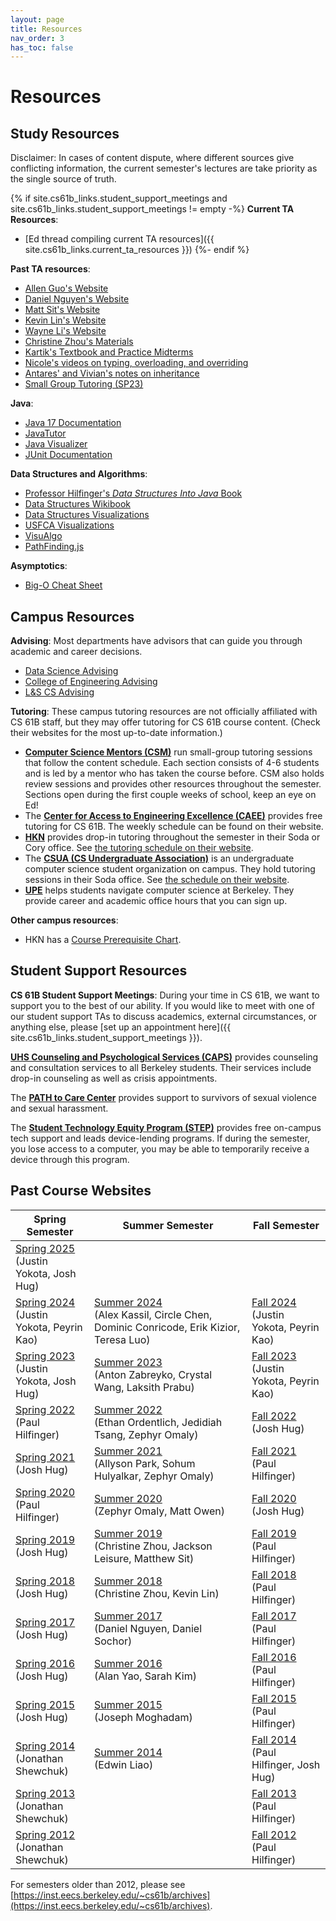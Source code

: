 ```yaml
---
layout: page
title: Resources
nav_order: 3
has_toc: false
---
```


# Resources

## Study Resources

Disclaimer: In cases of content dispute, where different sources give conflicting information, the current semester's lectures are take priority as the single source of truth.

{% if site.cs61b_links.student_support_meetings and site.cs61b_links.student_support_meetings != empty -%}
**Current TA Resources**:
- [Ed thread compiling current TA resources]({{ site.cs61b_links.current_ta_resources }})
{%- endif %}

**Past TA resources**:
- [Allen Guo's Website](http://aguo.us/cs61b/)
- [Daniel Nguyen's Website](http://danielnguyen.io/cs61b/)
- [Matt Sit's Website](https://mattsit.github.io/cs61b)
- [Kevin Lin's Website](http://kevinl.info/cs61b)
- [Wayne Li's Website](https://wayne-li2.github.io/sp18-cs61b)
- [Christine Zhou's Materials](http://tinyurl.com/cs61b-christine-zhou)
- [Kartik's Textbook and Practice Midterms](http://kartikkapur.com/61B.html)
- [Nicole's videos on typing, overloading, and overriding](https://www.youtube.com/playlist?list=PLEdR-EJ6X7NrMIEgC1chCWUUvmU0j5ftZ)
- [Antares' and Vivian's notes on inheritance](https://drive.google.com/file/d/1lsSW3vrN7-x8SwsHqjfjDbAkyY0c_uv_/view)
- [Small Group Tutoring (SP23)](https://drive.google.com/drive/folders/1TpWQ77lcC8YmxWBIwsIxOMJTXDC0CWM_)

**Java**:
- [Java 17 Documentation](https://docs.oracle.com/en/java/javase/17/docs/api/)
- [JavaTutor](http://www.pythontutor.com/java.html#mode=edit)
- [Java Visualizer](http://cscircles.cemc.uwaterloo.ca/java_visualize/)
- [JUnit Documentation](http://junit.org/)

**Data Structures and Algorithms**:
- [Professor Hilfinger's _Data Structures Into Java_ Book](http://www-inst.eecs.berkeley.edu/~cs61b/fa14/book2/data-structures.pdf)
- [Data Structures Wikibook](http://en.wikibooks.org/wiki/Data_Structures)
- [Data Structures Visualizations](http://www.cs.usfca.edu/~galles/visualization/Algorithms.html)
- [USFCA Visualizations](http://www.cs.usfca.edu/~galles/visualization/Algorithms.html)
- [VisuAlgo](https://visualgo.net/en)
- [PathFinding.js](https://qiao.github.io/PathFinding.js/visual/)

**Asymptotics**:
- [Big-O Cheat Sheet](http://bigocheatsheet.com/)


## Campus Resources

**Advising**: Most departments have advisors that can guide you through academic and career decisions. 
- [Data Science Advising](https://data.berkeley.edu/ds-advising)
- [College of Engineering Advising](https://engineering.berkeley.edu/students/advising-counseling/ess-advising/)
- [L&S CS Advising](https://eecs.berkeley.edu/resources/undergrads/cs/advising)

**Tutoring**: These campus tutoring resources are not officially affiliated with CS 61B staff, but they may offer tutoring for CS 61B course content. (Check their websites for the most up-to-date information.)
- **[Computer Science Mentors (CSM)](https://csmentors.berkeley.edu/#/)** run small-group tutoring sessions that follow the content schedule. Each section consists of 4-6 students and is led by a mentor who has taken the course before. CSM also holds review sessions and provides other resources throughout the semester. Sections open during the first couple weeks of school, keep an eye on Ed!
- The **[Center for Access to Engineering Excellence (CAEE)](https://engineering.berkeley.edu/students/academic-support/)** provides free tutoring for CS 61B. The weekly schedule can be found on their website.
- **[HKN](https://hkn.eecs.berkeley.edu)** provides drop-in tutoring throughout the semester in their Soda or Cory office. See [the tutoring schedule on their website](https://hkn.eecs.berkeley.edu/tutor/). 
- The **[CSUA (CS Undergraduate Association)](https://www.csua.berkeley.edu/)** is an undergraduate computer science student organization on campus. They hold tutoring sessions in their Soda office. See [the schedule on their website](https://www.csua.berkeley.edu/officers/).
- **[UPE](https://upe.berkeley.edu/services/)** helps students navigate computer science at Berkeley. They provide career and academic office hours that you can sign up.

**Other campus resources**:
- HKN has a [Course Prerequisite Chart](https://hkn.eecs.berkeley.edu/courseguides).


## Student Support Resources

**CS 61B Student Support Meetings**: During your time in CS 61B, we want to support you to the best of our ability. If you would like to meet with one of our student support TAs to discuss academics, external circumstances, or anything else, please [set up an appointment here]({{ site.cs61b_links.student_support_meetings }}).

**[UHS Counseling and Psychological Services (CAPS)](https://uhs.berkeley.edu/caps)** provides counseling and consultation services to all Berkeley students. Their services include drop-in counseling as well as crisis appointments.

The **[PATH to Care Center](https://care.berkeley.edu/)** provides support to survivors of sexual violence and sexual harassment.

The **[Student Technology Equity Program (STEP)](https://studenttech.berkeley.edu/step)** provides free on-campus tech support and leads device-lending programs. If during the semester, you lose access to a computer, you may be able to temporarily receive a device through this program.



## Past Course Websites

<table>
<thead>
  <tr>
    <th style="width:25%">Spring Semester</th>
    <th style="width:50%">Summer Semester</th>
    <th style="width:25%">Fall Semester</th>
  </tr>
</thead>
<tbody>
  <tr>
    <td><a href="https://sp25.datastructur.es">Spring 2025</a><br>(Justin Yokota, Josh Hug)</td>
    <td></td>
    <td></td>
  </tr>
  <tr>
    <td><a href="https://sp24.datastructur.es">Spring 2024</a><br>(Justin Yokota, Peyrin Kao)</td>
    <td><a href="https://cs61bl.org/su24/">Summer 2024</a><br>(Alex Kassil, Circle Chen, Dominic Conricode, Erik Kizior, Teresa Luo)</td>
    <td><a href="https://fa24.datastructur.es/">Fall 2024</a><br>(Justin Yokota, Peyrin Kao)</td>
  </tr>
  <tr>
    <td><a href="https://sp23.datastructur.es">Spring 2023</a><br>(Justin Yokota, Josh Hug)</td>
    <td><a href="https://cs61bl.org/su23/">Summer 2023</a><br>(Anton Zabreyko, Crystal Wang, Laksith Prabu)</td>
    <td><a href="https://fa23.datastructur.es/">Fall 2023</a><br>(Justin Yokota, Peyrin Kao)</td>
  </tr>
  <tr>
    <td><a href="https://inst.eecs.berkeley.edu/~cs61b/sp22/">Spring 2022</a><br>(Paul Hilfinger)</td>
    <td><a href="https://cs61bl.org/su22/">Summer 2022</a><br>(Ethan Ordentlich, Jedidiah Tsang, Zephyr Omaly)</td>
    <td><a href="https://fa22.datastructur.es/">Fall 2022</a><br>(Josh Hug)</td>
  </tr>
  <tr>
    <td><a href="https://sp21.datastructur.es/">Spring 2021</a><br>(Josh Hug)</td>
    <td><a href="https://cs61bl.org/su21/">Summer 2021</a><br>(Allyson Park, Sohum Hulyalkar, Zephyr Omaly)</td>
    <td><a href="https://inst.eecs.berkeley.edu/~cs61b/fa21/">Fall 2021</a><br>(Paul Hilfinger)</td>
  </tr>
  <tr>
    <td><a href="https://inst.eecs.berkeley.edu/~cs61b/sp20/">Spring 2020</a><br>(Paul Hilfinger)</td>
    <td><a href="https://cs61bl.org/su20/">Summer 2020</a><br>(Zephyr Omaly, Matt Owen)</td>
    <td><a href="https://fa20.datastructur.es/">Fall 2020</a><br>(Josh Hug)</td>
  </tr>
  <tr>
    <td><a href="https://sp19.datastructur.es/">Spring 2019</a><br>(Josh Hug)</td>
    <td><a href="https://cs61bl.org/su19/">Summer 2019</a><br>(Christine Zhou, Jackson Leisure, Matthew Sit)</td>
    <td><a href="https://inst.eecs.berkeley.edu/~cs61b/fa19/">Fall 2019</a><br>(Paul Hilfinger)</td>
  </tr>
  <tr>
    <td><a href="https://sp18.datastructur.es/">Spring 2018</a><br>(Josh Hug)</td>
    <td><a href="https://cs61bl.org/su18/">Summer 2018</a><br>(Christine Zhou, Kevin Lin)</td>
    <td><a href="https://inst.eecs.berkeley.edu/~cs61b/fa18/">Fall 2018</a><br>(Paul Hilfinger)</td>
  </tr>
  <tr>
    <td><a href="https://sp17.datastructur.es/">Spring 2017</a><br>(Josh Hug)</td>
    <td><a href="https://cs61bl.org/su17/">Summer 2017</a><br>(Daniel Nguyen, Daniel Sochor)</td>
    <td><a href="https://inst.eecs.berkeley.edu/~cs61b/fa17/">Fall 2017</a><br>(Paul Hilfinger)</td>
  </tr>
  <tr>
    <td><a href="https://sp16.datastructur.es/">Spring 2016</a><br>(Josh Hug)</td>
    <td><a href="https://cs61bl.org/su16/">Summer 2016</a><br>(Alan Yao, Sarah Kim)</td>
    <td><a href="https://inst.eecs.berkeley.edu/~cs61b/fa16/">Fall 2016</a><br>(Paul Hilfinger)</td>
  </tr>
  <tr>
    <td><a href="https://sp15.datastructur.es/">Spring 2015</a><br>(Josh Hug)</td>
    <td><a href="https://cs61bl.org/su15/">Summer 2015</a><br>(Joseph Moghadam)</td>
    <td><a href="https://inst.eecs.berkeley.edu/~cs61b/fa15/">Fall 2015</a><br>(Paul Hilfinger)</td>
  </tr>
  <tr>
    <td><a href="https://people.eecs.berkeley.edu/~jrs/61bs14/">Spring 2014</a><br>(Jonathan Shewchuk)</td>
    <td><a href="https://inst.eecs.berkeley.edu/~cs61bl/su14/">Summer 2014</a><br>(Edwin Liao)</td>
    <td><a href="https://inst.eecs.berkeley.edu/~cs61b/fa14/">Fall 2014</a><br>(Paul Hilfinger, Josh Hug)</td>
  </tr>
  <tr>
    <td><a href="https://people.eecs.berkeley.edu/~jrs/61bs13/">Spring 2013</a><br>(Jonathan Shewchuk)</td>
    <td></td>
    <td><a href="https://inst.eecs.berkeley.edu/~cs61b/fa13/">Fall 2013</a><br>(Paul Hilfinger)</td>
  </tr>
  <tr>
    <td><a href="https://people.eecs.berkeley.edu/~jrs/61bs12/">Spring 2012</a><br>(Jonathan Shewchuk)</td>
    <td></td>
    <td><a href="https://inst.eecs.berkeley.edu/~cs61b/fa12/">Fall 2012</a><br>(Paul Hilfinger)</td>
  </tr>
</tbody>
</table>

For semesters older than 2012, please see [https://inst.eecs.berkeley.edu/~cs61b/archives](https://inst.eecs.berkeley.edu/~cs61b/archives).